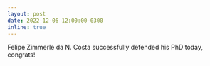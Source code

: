 ```yaml
---
layout: post
date: 2022-12-06 12:00:00-0300
inline: true
---
```


Felipe Zimmerle da N. Costa successfully defended his PhD today, congrats!